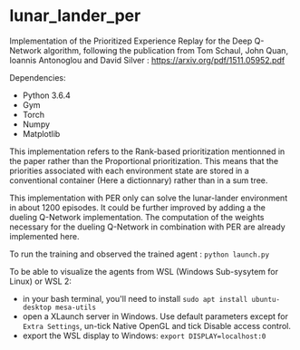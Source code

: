 # lunar_lander_per

Implementation of the Prioritized Experience Replay for the Deep Q-Network algorithm, following the publication from Tom Schaul, John Quan, Ioannis Antonoglou and David Silver : https://arxiv.org/pdf/1511.05952.pdf

Dependencies: 
- Python 3.6.4
- Gym
- Torch
- Numpy
- Matplotlib

This implementation refers to the Rank-based prioritization mentionned in the paper rather than the Proportional prioritization. This means that the priorities associated with each environment state are stored in a conventional container (Here a dictionnary) rather than in a sum tree.

This implementation with PER only can solve the lunar-lander environment in about 1200 episodes. It could be further improved by adding a the dueling Q-Network implementation. The computation of the weights necessary for the dueling Q-Network in combination with PER are already implemented here. 

To run the training and observed the trained agent : `python launch.py`

To be able to visualize the agents from WSL (Windows Sub-sysytem for Linux) or WSL 2:
- in your bash terminal, you'll need to install `sudo apt install ubuntu-desktop mesa-utils` 
- open a XLaunch server in Windows. Use default parameters except for `Extra Settings`, un-tick Native OpenGL and tick Disable access control.
- export the WSL display to Windows: `export DISPLAY=localhost:0`

